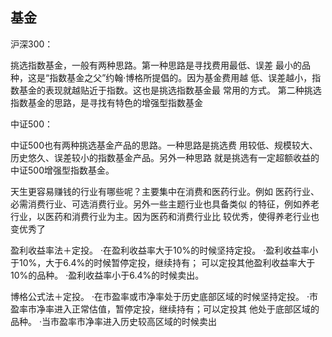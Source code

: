 ## 基金

沪深300：

挑选指数基⾦，⼀般有两种思路。第⼀种思路是寻找费⽤最低、误差
最⼩的品种，这是“指数基⾦之⽗”约翰·博格所提倡的。因为基⾦费⽤越
低、误差越⼩，指数基⾦的表现就越贴近于指数。这也是挑选指数基⾦最
常⽤的⽅式。
第⼆种挑选指数基⾦的思路，是寻找有特⾊的增强型指数基⾦

中证500：

中证500也有两种挑选基⾦产品的思路。⼀种思路是挑选费
⽤较低、规模较⼤、历史悠久、误差较⼩的指数基⾦产品。另外⼀种思路
就是挑选有⼀定超额收益的中证500增强型指数基⾦。

天⽣更容易赚钱的⾏业有哪些呢？主要集中在消费和医药⾏业。例如
医药⾏业、必需消费⾏业、可选消费⾏业。另外⼀些主题⾏业也具备类似
的特征，例如养⽼⾏业，以医药和消费⾏业为主。因为医药和消费⾏业⽐
较优秀，使得养⽼⾏业也变优秀了

盈利收益率法＋定投。
·在盈利收益率⼤于10%的时候坚持定投。
·盈利收益率⼩于10%，⼤于6.4%的时候暂停定投，继续持有；
可以定投其他盈利收益率⼤于10%的品种。
·盈利收益率⼩于6.4%的时候卖出。

博格公式法＋定投。
·在市盈率或市净率处于历史底部区域的时候坚持定投。
·市盈率市净率进⼊正常估值，暂停定投，继续持有；可以定投其
他处于底部区域的品种。
·当市盈率市净率进⼊历史较⾼区域的时候卖出